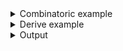 <details><summary>Combinatoric example</summary>

```no_run
#[derive(Debug, Clone)]
pub struct Options {
    name: String,
}

fn completer(input: &String) -> Vec<(&'static str, Option<&'static str>)> {
    let names = ["Yuri", "Lupusregina", "Solution", "Shizu", "Entoma"];
    names
        .iter()
        .filter(|name| name.starts_with(input))
        .map(|name| (*name, None))
        .collect::<Vec<_>>()
}

pub fn options() -> OptionParser<Options> {
    let name = short('n')
        .long("name")
        .help("Specify character's name")
        .argument("NAME")
        .complete(completer);
    construct!(Options { name }).to_options()
}
```

</details>
<details><summary>Derive example</summary>

```no_run
/// suggest completions for the input
fn completer(input: &String) -> Vec<(&'static str, Option<&'static str>)> {
    let names = ["Yuri", "Lupusregina", "Solution", "Shizu", "Entoma"];
    names
        .iter()
        .filter(|name| name.starts_with(input))
        .map(|name| (*name, None))
        .collect::<Vec<_>>()
}

#[derive(Debug, Clone, Bpaf)]
#[bpaf(options)]
pub struct Options {
    #[bpaf(short, long, argument("NAME"), complete(completer))]
    /// Specify character's name
    name: String,
}
```

</details>
<details><summary>Output</summary>

`complete` annotation does not affect parsing results or generated help message


<div class='bpaf-doc'>
$ app --help<br>
<p><b>Usage</b>: <tt><b>app</b></tt> <tt><b>-n</b></tt>=<tt><i>NAME</i></tt></p><p><div>
<b>Available options:</b></div><dl><dt><tt><b>-n</b></tt>, <tt><b>--name</b></tt>=<tt><i>NAME</i></tt></dt>
<dd>Specify character's name</dd>
<dt><tt><b>-h</b></tt>, <tt><b>--help</b></tt></dt>
<dd>Prints help information</dd>
</dl>
</p>
<style>
div.bpaf-doc {
    padding: 14px;
    background-color:var(--code-block-background-color);
    font-family: mono;
    margin-bottom: 0.75em;
}
div.bpaf-doc dt { margin-left: 1em; }
div.bpaf-doc dd { margin-left: 3em; }
div.bpaf-doc dl { margin-top: 0; padding-left: 1em; }
div.bpaf-doc  { padding-left: 1em; }
</style>
</div>



<div class='bpaf-doc'>
$ app --name Bob<br>
Options { name: "Bob" }
</div>


But when invoked with shell completion can generate suggestions for user to what to type:

```console
$ app --name L<TAB>
$ app --name Lupisregina
```
</details>